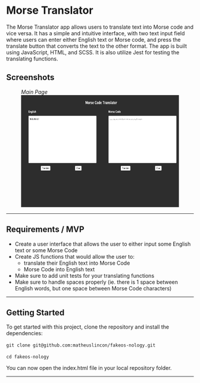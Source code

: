 # Morse Translator

The Morse Translator app allows users to translate text into Morse code and vice versa. It has a simple and intuitive interface, with two text input field where users can enter either English text or Morse code, and press the translate button that converts the text to the other format. The app is built using JavaScript, HTML, and SCSS. It is also utilize Jest for testing the translating functions.

## Screenshots

<figure>
<figcaption><i>Main Page</i></figcaption>
<img src="./screenshots/morseCode.png" height="300px" alt="Home Page" />
</figure>


---

## Requirements / MVP

- Create a user interface that allows the user to either input some English text or some Morse Code
- Create JS functions that would allow the user to:
  - translate their English text into Morse Code
  - Morse Code into English text
- Make sure to add unit tests for your translating functions
- Make sure to handle spaces properly (ie. there is 1 space between English words, but one space between Morse Code characters)

---

## Getting Started

To get started with this project, clone the repository and install the dependencies:

`git clone git@github.com:matheuslincon/fakeos-nology.git`

`cd fakeos-nology`

You can now open the index.html file in your local repository folder.

---
